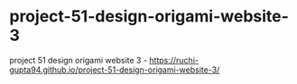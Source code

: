 # project-51-design-origami-website-3
project 51 design origami website 3 - https://ruchi-gupta94.github.io/project-51-design-origami-website-3/

